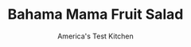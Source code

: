 ---
layout: ../../layouts/MarkdownPostLayout.astro
title: Bahama Mama Fruit Salad
author: America's Test Kitchen
pubDate: 2023-03-15
description: "Most fruit salads-even those made with great summer fruit-are disappointingly dry and bland. A simple, sweet dressing is the secret to a superior fruit salad all year round."
image_url: https://res.cloudinary.com/hksqkdlah/image/upload/ar_1:1,c_fill,dpr_2.0,f_auto,fl_lossy.progressive.strip_profile,g_faces:auto,q_auto:low,w_344/4673_sfs-fruitsalad-bananas-318687
tags: ["Side Dishes","Fruit","Salads"]
calories: 1192
protein: 1
carbohydrates: 49
fats: 
fiber: 4
ingredients: ["1 tablespoon, grated lime zest","1 tablespoon, dark rum (optional)","2 - 4 tablespoons, recipe Simple Syrup","1/2 , small ripe pineapple, peeled, cored, and cut into 1-inch chunks","2 , medium ripe papayas, halved, peeled, and seeded, flesh cut into 1-inch chunks","2 , large ripe bananas, peeled and cut into 1/4-inch-thick rounds"]
serves: 6
time: ""
instructions: ["Mix zest, rum, and syrup in small bowl and let sit 10 minutes. Layer pineapple, papaya, and banana in serving bowl. Drizzle with syrup. Toss and serve."]
nutrition: ["478 mg Potassium","28 mg Phosphorus","39 mg Calcium","48 mg Magnesium","12 mg Sodium","1 mg Niacin (B3)","116 mg Vitamin C","4 g Fiber","70 µg Folate (food)","38 g Sugars","4 µg Vitamin K","217 g Water","49 g Carbs","70 µg Folate equivalent (total)","1 g Protein","68 µg Vitamin A","198 kcal Energy","16 g Sugars, added","1192 calories"]
notes: "Because the banana will start to discolor pretty quickly, this salad should be served as soon as it is ready."
---